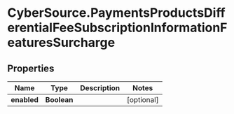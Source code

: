 # CyberSource.PaymentsProductsDifferentialFeeSubscriptionInformationFeaturesSurcharge

## Properties
Name | Type | Description | Notes
------------ | ------------- | ------------- | -------------
**enabled** | **Boolean** |  | [optional] 


